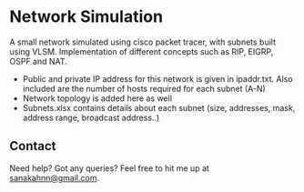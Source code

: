 # Network Simulation
A small network simulated using cisco packet tracer, with subnets built using VLSM. Implementation of different concepts such as RIP, EIGRP, OSPF and NAT.

- Public and private IP address for this network is given in ipaddr.txt. Also included are the number of hosts required for each subnet (A-N)
- Network topology is added here as well
- Subnets.xlsx contains details about each subnet (size, addresses, mask, address range, broadcast address..)

## Contact
Need help? Got any queries? Feel free to hit me up at sanakahnn@gmail.com.
